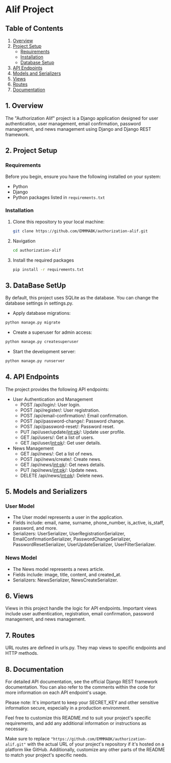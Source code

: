 # Alif Project

## Table of Contents
1. [Overview](#overview)
2. [Project Setup](#project-setup)
   - [Requirements](#requirements)
   - [Installation](#installation)
   - [Database Setup](#database-setup)
3. [API Endpoints](#api-endpoints)
4. [Models and Serializers](#models-and-serializers)
5. [Views](#views)
6. [Routes](#routes)
7. [Documentation](#documentation)

## 1. Overview
The "Authorization Alif" project is a Django application designed for user authentication, user management, email confirmation, password management, and news management using Django and Django REST framework.

## 2. Project Setup
### Requirements
Before you begin, ensure you have the following installed on your system:
- Python
- Django
- Python packages listed in `requirements.txt`

### Installation
1. Clone this repository to your local machine:
   ```bash
   git clone https://github.com/EMMMABK/authorization-alif.git
   ```
2. Navigation
   ```bash
   cd authorization-alif
   ```
3. Install the required packages
   ```bash
   pip install -r requirements.txt
   ```
## 3. DataBase SetUp
By default, this project uses SQLite as the database. You can change the database settings in settings.py.
* Apply database migrations:
```bash
python manage.py migrate
```
* Create a superuser for admin access:
```bash
python manage.py createsuperuser
```
* Start the development server:
```bash
python manage.py runserver
```
## 4. API Endpoints
The project provides the following API endpoints:

* User Authentication and Management
   * POST /api/login/: User login.
   * POST /api/register/: User registration.
   * POST /api/email-confirmation/: Email confirmation.
   * POST /api/password-change/: Password change.
   * POST /api/password-reset/: Password reset.
   * PUT /api/user/update/<int:pk>/: Update user profile.
   * GET /api/users/: Get a list of users.
   * GET /api/user/<int:pk>/: Get user details.
* News Management
   * GET /api/news/: Get a list of news.
   * POST /api/news/create/: Create news.
   * GET /api/news/<int:pk>/: Get news details.
   * PUT /api/news/<int:pk>/: Update news.
   * DELETE /api/news/<int:pk>/: Delete news.

## 5. Models and Serializers
### User Model
* The User model represents a user in the application.
* Fields include: email, name, surname, phone_number, is_active, is_staff, password, and more.
* Serializers: UserSerializer, UserRegistrationSerializer, EmailConfirmationSerializer, PasswordChangeSerializer, PasswordResetSerializer, UserUpdateSerializer, UserFilterSerializer.

### News Model
* The News model represents a news article.
* Fields include: image, title, content, and created_at.
* Serializers: NewsSerializer, NewsCreateSerializer.

## 6. Views
Views in this project handle the logic for API endpoints. Important views include user authentication, registration, email confirmation, password management, and news management.

## 7. Routes
URL routes are defined in urls.py. They map views to specific endpoints and HTTP methods.

## 8. Documentation
For detailed API documentation, see the official Django REST framework documentation. You can also refer to the comments within the code for more information on each API endpoint's usage.

Please note: It's important to keep your SECRET_KEY and other sensitive information secure, especially in a production environment.

Feel free to customize this README.md to suit your project's specific requirements, and add any additional information or instructions as necessary.


Make sure to replace ```"https://github.com/EMMMABK/authorization-alif.git"``` with the actual URL of your project's repository if it's hosted on a platform like GitHub. Additionally, customize any other parts of the README to match your project's specific needs.



